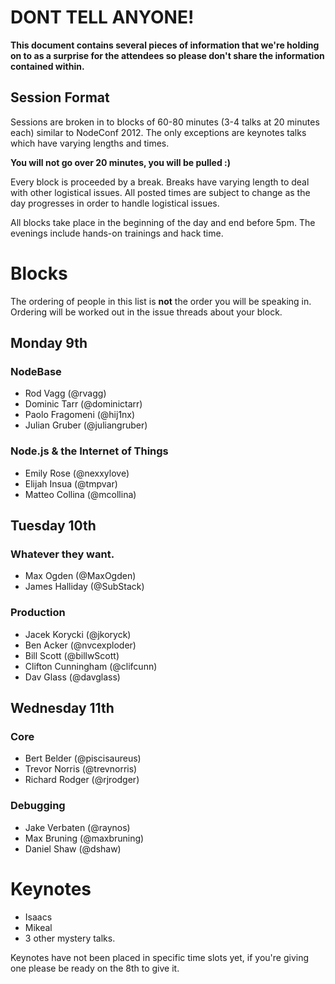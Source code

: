 # DONT TELL ANYONE!

**This document contains several pieces of information that we're holding on to as a surprise for the attendees so please don't share the information contained within.**

## Session Format

Sessions are broken in to blocks of 60-80 minutes (3-4 talks at 20 minutes each) similar to NodeConf 2012. The only exceptions are keynotes talks which have varying lengths and times.

**You will not go over 20 minutes,  you will be pulled :)**

Every block is proceeded by a break. Breaks have varying length to deal with other logistical issues. All posted times are subject to change as the day progresses in order to handle logistical issues.

All blocks take place in the beginning of the day and end before 5pm. The evenings include hands-on trainings and hack time.

# Blocks

The ordering of people in this list is **not** the order you will be speaking in. Ordering will be worked out in the issue threads about your block.

## Monday 9th

### NodeBase
- Rod Vagg (@rvagg)
- Dominic Tarr (@dominictarr)
- Paolo Fragomeni (@hij1nx)
- Julian Gruber (@juliangruber)

### Node.js & the Internet of Things
- Emily Rose (@nexxylove)
- Elijah Insua (@tmpvar)
- Matteo Collina (@mcollina)

## Tuesday 10th 

### Whatever they want.
- Max Ogden (@MaxOgden)
- James Halliday (@SubStack)

### Production 
- Jacek Korycki (@jkoryck)
- Ben Acker (@nvcexploder)
- Bill Scott (@billwScott) 
- Clifton Cunningham (@clifcunn) 
- Dav Glass (@davglass)

## Wednesday 11th 

### Core
- Bert Belder (@piscisaureus)
- Trevor Norris (@trevnorris)
- Richard Rodger (@rjrodger)

### Debugging
- Jake Verbaten (@raynos)
- Max Bruning (@maxbruning)
- Daniel Shaw (@dshaw)

# Keynotes
- Isaacs
- Mikeal 
- 3 other mystery talks.

Keynotes have not been placed in specific time slots yet, if you're giving one please be ready on the 8th to give it.
